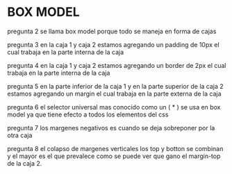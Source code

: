 
# BOX MODEL 

pregunta 2
se llama box model porque todo se maneja en forma de cajas

pregunta 3
en la caja 1 y caja 2 estamos agregando un padding de 10px 
el cual trabaja en la parte interna de la caja

pregunta 4
en la caja 1 y caja 2 estamos agregando un border de 2px 
 el cual trabaja en la parte interna de la caja

 pregunta 5
 en la parte inferior de la caja 1 y en la parte superior de la caja 2 estamos agregando un margin el cual trabaja en la parte externa de la caja

 pregunta 6
 el selector universal mas conocido como un ( * ) se usa en box model ya que tiene efecto a todos los elementos del css

 pregunta 7
los margenes negativos es cuando se deja sobreponer por la otra caja

 pregunta 8
 el colapso de margenes verticales los top y botton se combinan y el mayor es el que prevalece como se puede ver que gano el margin-top de la caja 2.

 